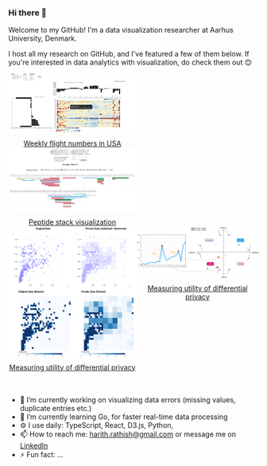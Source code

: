 ### Hi there 👋

<p>Welcome to my GitHub! I'm a data visualization researcher at Aarhus University, Denmark.</p>

<p>I host all my research on GitHub, and I've featured a few of them below. If you're interested in data analytics with visualization, do check them out 😊</p>

<style type="text/css" rel="stylesheet">
    .vis-img {
        display: flex;
        flex-direction: column;
        text-align: center;
        align-items: center;
    }
    .vis-img img {
        width: 300px;
    }
    .vis-img span {
        margin-top: 10px;
    }
    .vis-showcase {
        display: grid;
        grid-template-columns: auto auto;
    }

</style>
<div class="vis-showcase">
<a href="https://github.com/harith1996/data-viz-au-2021" target="blank">
<div class="vis-img ">
<img src="flight_vis.png" alt="drawing" width="300"/> 
<span> Weekly flight numbers in USA </span>
</div>
</a>
<br>

<a href="https://github.com/harith1996/peptide_bioactive_viz" target="blank">
<div class="vis-img ">
<img src="peptide_stack.png" alt="drawing" width="300"/>
<span> Peptide stack visualization </span>
</div>
</a>
<br>
<a href="https://github.com/harith1996/dp-utility-scagnostics" target="blank">
<div class="vis-img">
<img src="dp_utility_scag.png" alt="drawing" width="300"/>
<span> Measuring utility of differential privacy</span>
</div>
</a>

<a href="https://github.com/harith1996/lane-plot" target="blank">
<div class="vis-img">
<img src="lane_plot.png" alt="drawing" width="300"/>
<span> Measuring utility of differential privacy</span>
</div>
</a>
</div>

<br>
<br>

-   🔭 I’m currently working on visualizing data errors (missing values, duplicate entries etc.)
-   🌱 I’m currently learning Go, for faster real-time data processing
-   ⚙️ I use daily: TypeScript, React, D3.js, Python,
-   📫 How to reach me: harith.rathish@gmail.com or message me on [LinkedIn](https://www.linkedin.com/in/harith-rathish-912092119/)
-   ⚡ Fun fact: ...
